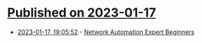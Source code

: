 # [Published on 2023-01-17](index.md)

* [2023-01-17, 19:05:52](https://news.ycombinator.com/item?id=34417116) - [Network Automation Expert Beginners](https://blog.ipspace.net/2023/01/network-automation-expert-beginners.html)
